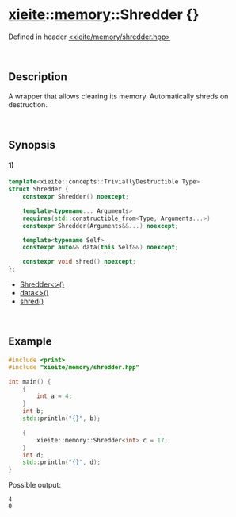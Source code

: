 # [xieite](../../xieite.md)\:\:[memory](../../memory.md)\:\:Shredder \{\}
Defined in header [<xieite/memory/shredder.hpp>](../../../include/xieite/memory/shredder.hpp)

&nbsp;

## Description
A wrapper that allows clearing its memory. Automatically shreds on destruction.

&nbsp;

## Synopsis
#### 1)
```cpp
template<xieite::concepts::TriviallyDestructible Type>
struct Shredder {
    constexpr Shredder() noexcept;

    template<typename... Arguments>
    requires(std::constructible_from<Type, Arguments...>)
    constexpr Shredder(Arguments&&...) noexcept;

    template<typename Self>
    constexpr auto&& data(this Self&&) noexcept;

    constexpr void shred() noexcept;
};
```
- [Shredder\<\>\(\)](./structures/shredder/1/operators/constructor.md)
- [data\<\>\(\)](./structures/shredder/1/data.md)
- [shred\(\)](./structures/shredder/1/shred.md)

&nbsp;

## Example
```cpp
#include <print>
#include "xieite/memory/shredder.hpp"

int main() {
    {
        int a = 4;
    }
    int b;
    std::println("{}", b);

    {
        xieite::memory::Shredder<int> c = 17;
    }
    int d;
    std::println("{}", d);
}
```
Possible output:
```
4
0
```

